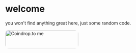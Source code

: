 # welcome

you won't find anything great here, just some random code.

<a href="https://coindrop.to/pr0x79" target="_blank"><img src="https://coindrop.to/embed-button.png" style="border-radius: 10px; height: 57px !important;width: 229px !important;" alt="Coindrop.to me"></img></a>

